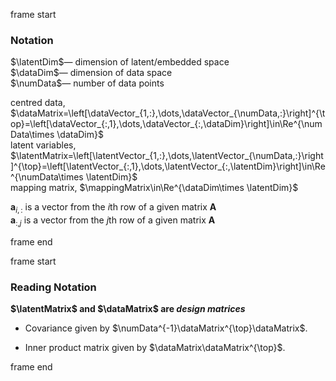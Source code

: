 frame start

### Notation

$\latentDim$— dimension of latent/embedded space\
$\dataDim$— dimension of data space\
$\numData$— number of data points

centred data,
$\dataMatrix=\left[\dataVector_{1,:},\dots,\dataVector_{\numData,:}\right]^{\top}=\left[\dataVector_{:,1},\dots,\dataVector_{:,\dataDim}\right]\in\Re^{\numData\times \dataDim}$\
latent variables,
$\latentMatrix=\left[\latentVector_{1,:},\dots,\latentVector_{\numData,:}\right]^{\top}=\left[\latentVector_{:,1},\dots,\latentVector_{:,\latentDim}\right]\in\Re^{\numData\times \latentDim}$\
mapping matrix, $\mappingMatrix\in\Re^{\dataDim\times \latentDim}$

$\mathbf{a}_{i,:}$ is a vector from the $i$th row of a given matrix
$\mathbf{A}$\
$\mathbf{a}_{:,j}$ is a vector from the $j$th row of a given matrix
$\mathbf{A}$

frame end

frame start

### Reading Notation

**$\latentMatrix$ and $\dataMatrix$ are *design matrices***

-   Covariance given by $\numData^{-1}\dataMatrix^{\top}\dataMatrix$.

-   Inner product matrix given by $\dataMatrix\dataMatrix^{\top}$.

frame end

